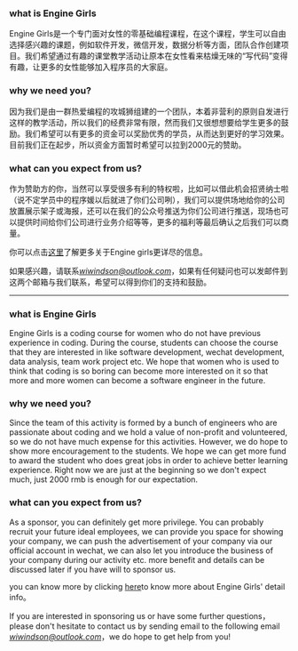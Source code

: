 ### what is Engine Girls
Engine Girls是一个专门面对女性的零基础编程课程，在这个课程，学生可以自由选择感兴趣的课题，例如软件开发，微信开发，数据分析等方面，团队合作创建项目。我们希望通过有趣的课堂教学活动让原本在女性看来枯燥无味的“写代码”变得有趣，让更多的女性能够加入程序员的大家庭。

### why we need you?
因为我们是由一群热爱编程的攻城狮组建的一个团队，本着非营利的原则自发进行这样的教学活动，所以我们的经费非常有限，然而我们又很想想要给学生更多的鼓励。我们希望可以有更多的资金可以奖励优秀的学员，从而达到更好的学习效果。目前我们正在起步，所以资金方面暂时希望可以拉到2000元的赞助。

### what can you expect from us?
作为赞助方的你，当然可以享受很多有利的特权啦，比如可以借此机会招贤纳士啦（说不定学员中的程序媛以后就进了你们公司咧），我们可以提供场地给你的公司放置展示架子或海报，还可以在我们的公众号推送为你们公司进行推送，现场也可以提供时间给你们公司进行业务介绍等等，更多的福利等最后确认之后我们可以商量。

你可以点击[这里](https://mp.weixin.qq.com/s?__biz=MzIzMjQzODkxNQ==&mid=2247483703&idx=1&sn=db56a3346d9fc7ce0b3aeb873716275b&chksm=e895acdbdfe225cdfd060ad98985bfb1c2c160e803be07677ca47e9d5041cb0fdf8cd8267706&mpshare=1&scene=1&srcid=0317lgeQ137qCo2XDXdNz5u7#rd)了解更多关于Engine girls更详尽的信息。

如果感兴趣，请联系*wiwindson@outlook.com*，如果有任何疑问也可以发邮件到这两个邮箱与我们联系，希望可以得到你们的支持和鼓励。

___
### what is Engine Girls
Engine Girls is a coding course for women who do not have previous experience in coding. During the course, students can choose the course that they are interested in like software development, wechat development, data analysis, team work project etc. We hope that women who is used to think that coding is so boring can become more interested on it so that more and more women can become a software engineer in the future.

### why we need you?
Since the team of this activity is formed by a bunch of engineers who are passionate about coding and we hold a value of non-profit and volunteered, so we do not have much expense for this activities. However, we do hope to show more encouragement to the students. We hope we can get more fund to award the student who does great jobs in order to achieve better learning experience. Right now we are just at the beginning so we don't expect much, just 2000 rmb is enough for our expectation.

### what can you expect from us?
As a sponsor, you can definitely get more privilege. You can probably recruit your future ideal employees, we can provide you space for showing your company, we can push the advertisement of your company via our official account in wechat, we can also let you introduce the business of your company during our activity etc. more benefit and details can be discussed later if you have will to sponsor us.

you can know more by clicking [here](https://mp.weixin.qq.com/s?__biz=MzIzMjQzODkxNQ==&mid=2247483703&idx=1&sn=db56a3346d9fc7ce0b3aeb873716275b&chksm=e895acdbdfe225cdfd060ad98985bfb1c2c160e803be07677ca47e9d5041cb0fdf8cd8267706&mpshare=1&scene=1&srcid=0317lgeQ137qCo2XDXdNz5u7#rd)to know more about Engine Girls' detail info。

If you are interested in sponsoring us or have some further questions，please don't hesitate to contact us by sending email to the following email *wiwindson@outlook.com*，we do hope to get help from you!
